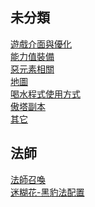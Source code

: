 ## 未分類
[遊戲介面與優化](https://github.com/TerryChen0518/Lineage/blob/main/%E9%81%8A%E6%88%B2%E4%BB%8B%E9%9D%A2%E8%88%87%E5%84%AA%E5%8C%96.md)\
[能力值裝備](https://github.com/TerryChen0518/Lineage/blob/main/%E8%83%BD%E5%8A%9B%E5%80%BC%E8%A3%9D%E5%82%99.md)\
[惡元素相關](https://github.com/TerryChen0518/Lineage/blob/main/%E6%83%A1%E5%85%83%E7%B4%A0%E7%9B%B8%E9%97%9C.md)\
[地圖](https://github.com/TerryChen0518/Lineage/blob/main/%E5%9C%B0%E5%9C%96.md)\
[喝水程式使用方式](https://github.com/TerryChen0518/Lineage/blob/main/%E5%96%9D%E6%B0%B4%E7%A8%8B%E5%BC%8F%E4%BD%BF%E7%94%A8%E6%96%B9%E5%BC%8F.md)\
[傲塔副本](https://github.com/TerryChen0518/Lineage/blob/main/%E5%82%B2%E5%A1%94%E5%89%AF%E6%9C%AC.md)\
[其它](https://github.com/TerryChen0518/Lineage/blob/main/%E5%85%B6%E5%AE%83.md)

## 法師
[法師召喚](https://github.com/TerryChen0518/Lineage/blob/main/%E6%B3%95%E5%B8%AB/%E6%B3%95%E5%B8%AB%E5%8F%AC%E5%96%9A.md)\
[迷糊花-黑豹法配置](https://github.com/TerryChen0518/Lineage/blob/main/%E6%B3%95%E5%B8%AB/%E8%BF%B7%E7%B3%8A%E8%8A%B1-%E9%BB%91%E8%B1%B9%E6%B3%95%E9%85%8D%E7%BD%AE.md)
